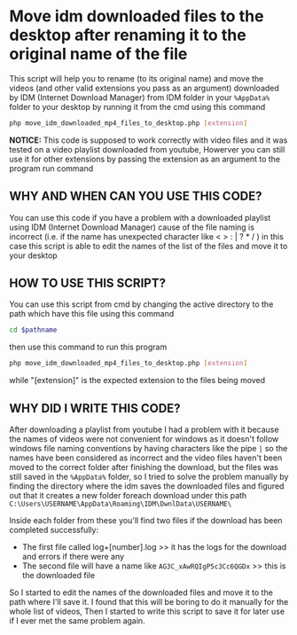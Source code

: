 # Move idm downloaded files to the desktop after renaming it to the original name of the file

This script will help you to rename (to its original name) and move the videos (and other valid extensions you pass as an argument) downloaded by IDM (Internet Download Manager) from IDM folder in your `%AppData%` folder to your desktop by running it from the cmd using this command
``` bash
php move_idm_downloaded_mp4_files_to_desktop.php [extension]
```
 
**NOTICE:** This code is supposed to work correctly with video files and it was tested on a video playlist downloaded from youtube, Howerver you can still use it for other extensions by passing the extension as an argument to the program run command
 
 
## WHY AND WHEN CAN YOU USE THIS CODE?
 You can use this code if you have a problem with a downloaded playlist using IDM (Internet Download Manager) cause of the file naming is incorrect (i.e. if the name has unexpected character like < > : | ? * / \) in this case this script is able to edit the names of the list of the files and move it to your desktop
 
 
## HOW TO USE THIS SCRIPT?
You can use this script from cmd by changing the active directory to the path which have this file using this command
``` bash
cd $pathname
```
then use this command to run this program
```bash
php move_idm_downloaded_mp4_files_to_desktop.php [extension]
```
while "[extension]" is the expected extension to the files being moved
 
## WHY DID I WRITE THIS CODE?
After downloading a playlist from youtube I had a problem with it because the names of videos were not convenient for windows as it doesn't follow windows file naming conventions by having characters like the pipe `|` so the names have been considered as incorrect and the video files haven't been moved to the correct folder after finishing the download, but the files was still saved in the `%AppData%` folder, so I tried to solve the problem manually by finding the directory where the idm saves the downloaded files and figured out that it creates a new folder foreach download under this path `C:\Users\USERNAME\AppData\Roaming\IDM\DwnlData\USERNAME\`

Inside each folder from these you'll find two files if the download has been completed successfully:
- The first file called log+\[number].log >> it has the logs for the download and errors if there were any
- The second file will have a name like `AG3C_xAwRQIgP5c3Cc6QGDx` >> this is the downloaded file

So I started to edit the names of the downloaded files and move it to the path where I'll save it.
I found that this will be boring to do it manually for the whole list of videos, Then I started to write this script to save it for later use if I ever met the same problem again.
